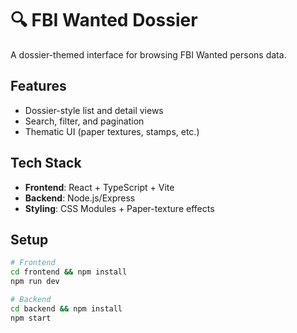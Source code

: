 # 🔍 FBI Wanted Dossier

A dossier-themed interface for browsing FBI Wanted persons data.


## Features
- Dossier-style list and detail views
- Search, filter, and pagination
- Thematic UI (paper textures, stamps, etc.)

## Tech Stack
- **Frontend**: React + TypeScript + Vite
- **Backend**: Node.js/Express
- **Styling**: CSS Modules + Paper-texture effects

## Setup
```bash
# Frontend
cd frontend && npm install
npm run dev

# Backend
cd backend && npm install
npm start
